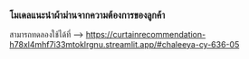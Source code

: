 ### โมเดลแนะนำผ้าม่านจากความต้องการของลูกค้า


สามารถทดลองใช้ได้ที่ --> https://curtainrecommendation-h78xl4mhf7i33mtoklrgnu.streamlit.app/#chaleeya-cy-636-05
